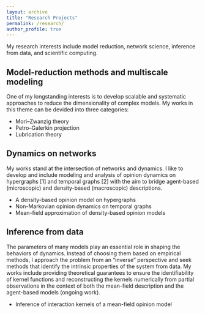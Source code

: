 ```yaml
---
layout: archive
title: "Research Projects"
permalink: /research/
author_profile: true
---
```


My research interests include model reduction, network science, inference from data, and scientific computing. 

Model-reduction methods and multiscale modeling
-- 
One of my longstanding interests is to develop scalable and systematic approaches to reduce the dimensionality of complex models. 
My works in this theme can be devided into three categories: 
* Mori–Zwanzig theory
* Petro–Galerkin projection
* Lubrication theory

Dynamics on networks
--
My works stand at the intersection of networks and dynamics. I like to develop and include modeling and analysis of opinion dynamics on hypergraphs [1] and temporal graphs [2] with the aim to bridge agent-based (microscopic) and density-based (macroscopic) descriptions.
* A density-based opinion model on hypergraphs
* Non-Markovian opinion dynamics on temporal graphs
* Mean-field approximation of density-based opinion models

Inference from data
--
The parameters of many models play an essential role in shaping the behaviors of dynamics. Instead of choosing
them based on empirical methods, I approach the problem from an “inverse” perspective and seek methods that identify the intrinsic properties of the system from data. My works include
providing theoretical guarantees to ensure the identifiability of kernel functions and reconstructing the kernels numerically from partial observations in the context of both the mean-field
description and the agent-based models (ongoing work). 
* Inference of interaction kernels of a mean-field opinion model



